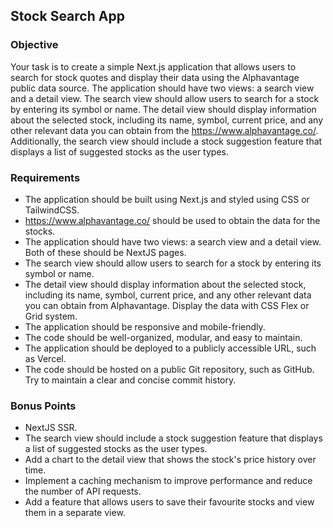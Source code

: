 ## Stock Search App

### Objective

Your task is to create a simple Next.js application that allows users to search for stock quotes
and display their data using the Alphavantage public data source. The application should have
two views: a search view and a detail view. The search view should allow users to search for a
stock by entering its symbol or name. The detail view should display information about the
selected stock, including its name, symbol, current price, and any other relevant data you can
obtain from the https://www.alphavantage.co/. Additionally, the search view should include a
stock suggestion feature that displays a list of suggested stocks as the user types.

### Requirements

- The application should be built using Next.js and styled using CSS or TailwindCSS.
- https://www.alphavantage.co/ should be used to obtain the data for the stocks.
- The application should have two views: a search view and a detail view. Both of these should be
  NextJS pages.
- The search view should allow users to search for a stock by entering its symbol or name.
- The detail view should display information about the selected stock, including its name, symbol,
  current price, and any other relevant data you can obtain from Alphavantage. Display the data
  with CSS Flex or Grid system.
- The application should be responsive and mobile-friendly.
- The code should be well-organized, modular, and easy to maintain.
- The application should be deployed to a publicly accessible URL, such as Vercel.
- The code should be hosted on a public Git repository, such as GitHub. Try to maintain a clear and
  concise commit history.

### Bonus Points

- NextJS SSR.
- The search view should include a stock suggestion feature that displays a list of suggested stocks
  as the user types.
- Add a chart to the detail view that shows the stock's price history over time.
- Implement a caching mechanism to improve performance and reduce the number of API
  requests.
- Add a feature that allows users to save their favourite stocks and view them in a separate view.

